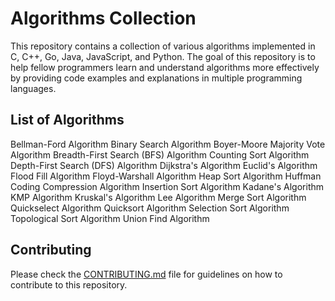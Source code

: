 # Algorithms Collection
This repository contains a collection of various algorithms implemented in C, C++, Go, Java, JavaScript, and Python. The goal of this repository is to help fellow programmers learn and understand algorithms more effectively by providing code examples and explanations in multiple programming languages.

## List of Algorithms
Bellman-Ford Algorithm
Binary Search Algorithm
Boyer-Moore Majority Vote Algorithm
Breadth-First Search (BFS) Algorithm
Counting Sort Algorithm
Depth-First Search (DFS) Algorithm
Dijkstra's Algorithm
Euclid's Algorithm
Flood Fill Algorithm
Floyd-Warshall Algorithm
Heap Sort Algorithm
Huffman Coding Compression Algorithm
Insertion Sort Algorithm
Kadane's Algorithm
KMP Algorithm
Kruskal's Algorithm
Lee Algorithm
Merge Sort Algorithm
Quickselect Algorithm
Quicksort Algorithm
Selection Sort Algorithm
Topological Sort Algorithm
Union Find Algorithm
## Contributing
Please check the [CONTRIBUTING.md](https://github.com/abhaysinghr516/Algorithms/blob/main/CONTRIBUTING.md) file for guidelines on how to contribute to this repository.
